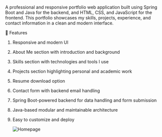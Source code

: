 A professional and responsive portfolio web application built using Spring Boot and Java for the backend, and HTML, CSS, and JavaScript for the frontend. This portfolio showcases my skills, projects, experience, and contact information in a clean and modern interface.

🚀 Features
1. Responsive and modern UI
2. About Me section with introduction and background
3. Skills section with technologies and tools I use
4. Projects section highlighting personal and academic work
5. Resume download option
6. Contact form with backend email handling
7. Spring Boot-powered backend for data handling and form submission
8. Java-based modular and maintainable architecture
9. Easy to customize and deploy

    ![Homepage]([https://github.com/your-username/your-repo-name/blob/main/screenshots/homepage.png](https://github.com/Shubham22-p/portfolio/blob/ddb40b47798566a14467f6051040e47c03e29aa0/Screenshot%202025-05-29%20112432.png))

